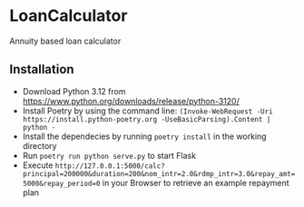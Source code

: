 # LoanCalculator
Annuity based loan calculator

## Installation

- Download Python 3.12 from https://www.python.org/downloads/release/python-3120/
- Install Poetry by using the command line: ``(Invoke-WebRequest -Uri https://install.python-poetry.org -UseBasicParsing).Content | python -``
- Install the dependecies by running ``poetry install`` in the working directory
- Run ``poetry run python serve.py`` to start Flask
- Execute ``http://127.0.0.1:5000/calc?principal=200000&duration=200&nom_intr=2.0&rdmp_intr=3.0&repay_amt=5000&repay_period=0`` in your Browser to retrieve an example repayment plan